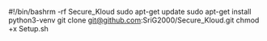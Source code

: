 #!/bin/bashrm 
-rf Secure_Kloud
sudo apt-get update
sudo apt-get install python3-venv
git clone git@github.com:SriG2000/Secure_Kloud.git
chmod +x Setup.sh
